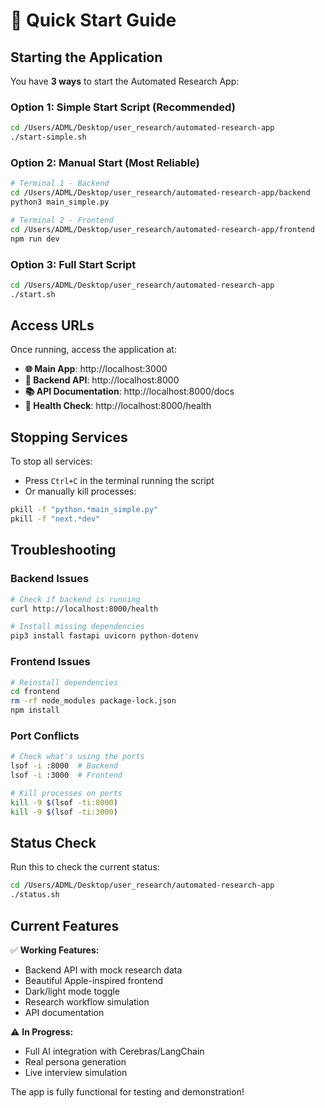 # 🚀 Quick Start Guide

## Starting the Application

You have **3 ways** to start the Automated Research App:

### Option 1: Simple Start Script (Recommended)

```bash
cd /Users/ADML/Desktop/user_research/automated-research-app
./start-simple.sh
```

### Option 2: Manual Start (Most Reliable)

```bash
# Terminal 1 - Backend
cd /Users/ADML/Desktop/user_research/automated-research-app/backend
python3 main_simple.py

# Terminal 2 - Frontend
cd /Users/ADML/Desktop/user_research/automated-research-app/frontend
npm run dev
```

### Option 3: Full Start Script

```bash
cd /Users/ADML/Desktop/user_research/automated-research-app
./start.sh
```

## Access URLs

Once running, access the application at:

- **🌐 Main App**: http://localhost:3000
- **🔧 Backend API**: http://localhost:8000
- **📚 API Documentation**: http://localhost:8000/docs
- **🏥 Health Check**: http://localhost:8000/health

## Stopping Services

To stop all services:

- Press `Ctrl+C` in the terminal running the script
- Or manually kill processes:

```bash
pkill -f "python.*main_simple.py"
pkill -f "next.*dev"
```

## Troubleshooting

### Backend Issues

```bash
# Check if backend is running
curl http://localhost:8000/health

# Install missing dependencies
pip3 install fastapi uvicorn python-dotenv
```

### Frontend Issues

```bash
# Reinstall dependencies
cd frontend
rm -rf node_modules package-lock.json
npm install
```

### Port Conflicts

```bash
# Check what's using the ports
lsof -i :8000  # Backend
lsof -i :3000  # Frontend

# Kill processes on ports
kill -9 $(lsof -ti:8000)
kill -9 $(lsof -ti:3000)
```

## Status Check

Run this to check the current status:

```bash
cd /Users/ADML/Desktop/user_research/automated-research-app
./status.sh
```

## Current Features

✅ **Working Features:**

- Backend API with mock research data
- Beautiful Apple-inspired frontend
- Dark/light mode toggle
- Research workflow simulation
- API documentation

⚠️ **In Progress:**

- Full AI integration with Cerebras/LangChain
- Real persona generation
- Live interview simulation

The app is fully functional for testing and demonstration!
